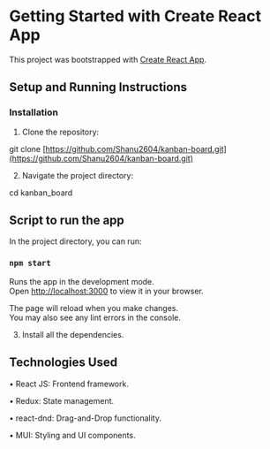 # Getting Started with Create React App

This project was bootstrapped with [Create React App](https://github.com/facebook/create-react-app).

## Setup and Running Instructions

### Installation

1. Clone the repository:

git clone [https://github.com/Shanu2604/kanban-board.git](https://github.com/Shanu2604/kanban-board.git)

2. Navigate the project directory:

cd kanban_board

## Script to run the app

In the project directory, you can run:

### `npm start`

Runs the app in the development mode.\
Open [http://localhost:3000](http://localhost:3000) to view it in your browser.

The page will reload when you make changes.\
You may also see any lint errors in the console.

3. Install all the dependencies.

## Technologies Used

• React JS: Frontend framework.

• Redux: State management.

• react-dnd: Drag-and-Drop functionality.

• MUI: Styling and UI components.
